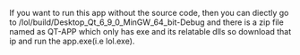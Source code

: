 If you want to run this app without the source code, then you can diectly go to /lol/build/Desktop_Qt_6_9_0_MinGW_64_bit-Debug and there is a zip file named as QT-APP which only has exe and its relatable dlls so download that ip and run the app.exe(i.e lol.exe).

